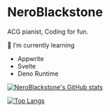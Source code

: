 # NeroBlackstone

ACG pianist, Coding for fun.

🌱 I’m currently learning
- Appwrite
- Svelte
- Deno Runtime

[![NeroBlackstone's GitHub stats](https://github-readme-stats.vercel.app/api?username=NeroBlackstone&theme=dark)
](https://github.com/NeroBlackstone/github-readme-stats)

[![Top Langs](https://github-readme-stats.vercel.app/api/top-langs/?username=NeroBlackstone&hide=css,html,Nunjucks,Sass,Scss)](https://github.com/NeroBlackstone/github-readme-stats)
